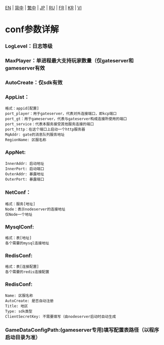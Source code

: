 [EN](./EN.md) | [简中](./zh-CN.md) | [繁中](./zh-TW.md) | [JP](./JP.md) | [RU](./RU.md) | [FR](./FR.md) | [KR](./KR.md) | [VI](./VI.md)

# conf参数详解

### LogLevel：日志等级

### MaxPlayer：单进程最大支持玩家数量（仅gateserver和gameserver有效

### AutoCreate：仅sdk有效

### AppList：
    格式：appid[配置]
    port_player：用于gateserver，代表对外连接端口，即kcp端口
    port_gt：用于gameserver，代表与gateserver构成连接所使用的端口
    port_service：代表本服务接受其他服务连接的端口
    port_http：在这个端口上启动一个http服务器
    MqAddr: gate的消息队列服务地址
    RegionName: 区服名称

### AppNet:
    InnerAddr: 启动地址
    InnerPort: 启动端口
    OuterAddr: 暴露地址
    OuterPort: 暴露端口

### NetConf：
    格式：服务[地址]
    Node：表示nodeserver的连接地址
    仅Node一个地址

### MysqlConf:
    格式：表[地址]
    各个需要的mysql连接地址

### RedisConf:
    格式：表[连接配置]
    各个需要的redis连接配置


### RedisConf:
    Name: 区服名称
    AutoCreate: 是否自动注册
    Title: 地区
    Type: sdk类型
    ClientSecretKey: 不需要填写（由nodeserver启动时自动生成
### GameDataConfigPath:(gameserver专用)填写配置表路径（以程序启动目录为准）